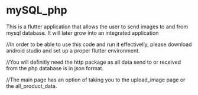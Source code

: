 # mySQL_php
This is a flutter application that allows the user to send images to and from mysql database. It will later grow into an integrated application

//In order to be able to use this code and run it effectivelly, please download android studio and set up a proper flutter environment.

//You will definitly need the http package as all data send to or received from the php database is in json format.

//The main page has an option of taking you to the upload_image page or the all_product_data.


